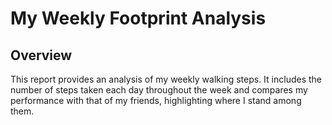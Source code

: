 # My Weekly Footprint Analysis
## Overview
This report provides an analysis of my weekly walking steps. It includes the number of steps taken each day throughout the week and compares my performance with that of my friends, highlighting where I stand among them. 